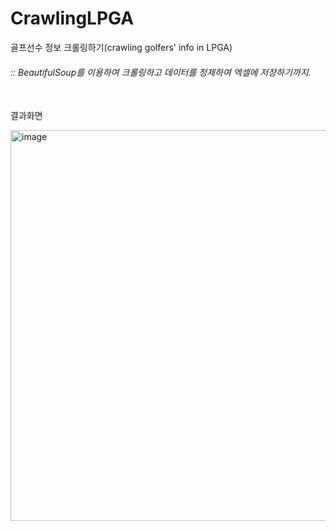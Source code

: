 # CrawlingLPGA
골프선수 정보 크롤링하기(crawling golfers' info in LPGA)

###### :: BeautifulSoup를 이용하여 크롤링하고 데이터를 정제하여 엑셀에 저장하기까지.

\
결과화면


<img width="625" alt="image" src="https://user-images.githubusercontent.com/64019067/148102947-74068bb4-a423-4d9c-a630-85000a024afc.png">

